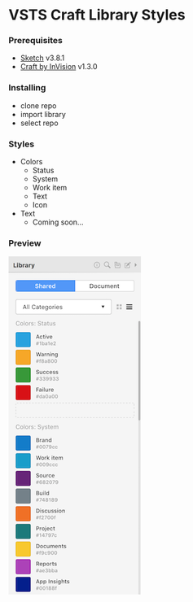 # VSTS Craft Library Styles

### Prerequisites
- [Sketch](https://www.sketchapp.com/) v3.8.1
- [Craft by InVision](https://www.invisionapp.com/craft) v1.3.0

### Installing
- clone repo
- import library
- select repo

### Styles
- Colors
	- Status
	- System
	- Work item
	- Text
	- Icon
- Text
	- Coming soon...

### Preview
![Preview](img/preview.png)